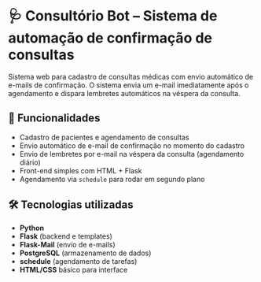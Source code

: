 # 🩺 Consultório Bot – Sistema de automação de confirmação de consultas

Sistema web para cadastro de consultas médicas com envio automático de e-mails de confirmação. O sistema envia um e-mail imediatamente após o agendamento e dispara lembretes automáticos na véspera da consulta.

## 🚀 Funcionalidades

- Cadastro de pacientes e agendamento de consultas
- Envio automático de e-mail de confirmação no momento do cadastro
- Envio de lembretes por e-mail na véspera da consulta (agendamento diário)
- Front-end simples com HTML + Flask
- Agendamento via `schedule` para rodar em segundo plano

## 🛠 Tecnologias utilizadas

- **Python**
- **Flask** (backend e templates)
- **Flask-Mail** (envio de e-mails)
- **PostgreSQL** (armazenamento de dados)
- **schedule** (agendamento de tarefas)
- **HTML/CSS** básico para interface


